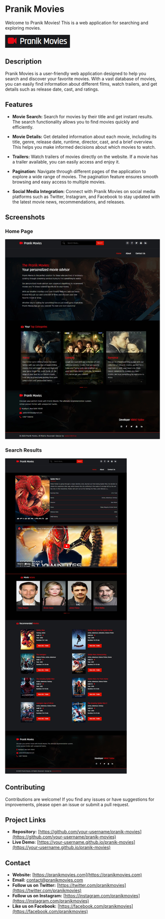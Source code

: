 # Pranik Movies

Welcome to Pranik Movies! This is a web application for searching and exploring movies.

![Pranik Movies Logo](./static/img/logo.png)

## Description

Pranik Movies is a user-friendly web application designed to help you search and discover your favorite movies. With a vast database of movies, you can easily find information about different films, watch trailers, and get details such as release date, cast, and ratings.

## Features

- **Movie Search:** Search for movies by their title and get instant results. The search functionality allows you to find movies quickly and efficiently.

- **Movie Details:** Get detailed information about each movie, including its title, genre, release date, runtime, director, cast, and a brief overview. This helps you make informed decisions about which movies to watch.

- **Trailers:** Watch trailers of movies directly on the website. If a movie has a trailer available, you can easily access and enjoy it.

- **Pagination:** Navigate through different pages of the application to explore a wide range of movies. The pagination feature ensures smooth browsing and easy access to multiple movies.

- **Social Media Integration:** Connect with Pranik Movies on social media platforms such as Twitter, Instagram, and Facebook to stay updated with the latest movie news, recommendations, and releases.

## Screenshots

### Home Page

![Home Page](./static/img/home.jpeg)

### Search Results

![Search Results](./static/img/search.jpeg)


## Contributing

Contributions are welcome! If you find any issues or have suggestions for improvements, please open an issue or submit a pull request.

## Project Links

- **Repository:** [https://github.com/your-username/pranik-movies](https://github.com/your-username/pranik-movies)
- **Live Demo:** [https://your-username.github.io/pranik-movies](https://your-username.github.io/pranik-movies)

## Contact

- **Website:** [https://pranikmovies.com](https://pranikmovies.com)
- **Email:** contact@pranikmovies.com
- **Follow us on Twitter:** [https://twitter.com/pranikmovies](https://twitter.com/pranikmovies)
- **Follow us on Instagram:** [https://instagram.com/pranikmovies](https://instagram.com/pranikmovies)
- **Like us on Facebook:** [https://facebook.com/pranikmovies](https://facebook.com/pranikmovies)

